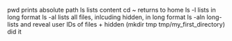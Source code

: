 pwd prints absolute path
ls lists content
cd ~ returns to home
ls -l lists in long format
ls -al lists all files, inlcuding hidden, in long format
ls -aln long-lists and reveal user IDs of files + hidden
(mkdir tmp tmp/my_first_directory) did it
